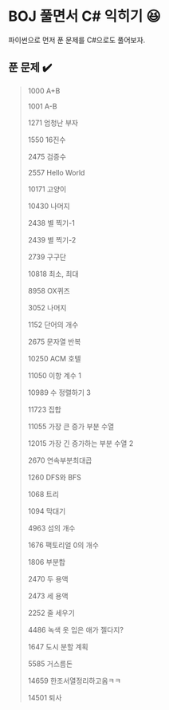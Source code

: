 # BOJ 풀면서 C# 익히기 :satisfied:

파이썬으로 먼저 푼 문제를 C#으로도 풀어보자.

## 푼 문제 :heavy_check_mark:

>1000	A+B
>
>1001	A-B
>
>1271	엄청난 부자
>
>1550	16진수
>
>2475	검증수
>
>2557	Hello World
>
>10171	고양이
>
>10430	나머지
>
>2438	별 찍기-1
>
>2439	별 찍기-2
>
>2739	구구단
>
>10818	최소, 최대
>
>8958	OX퀴즈
>
>3052	나머지
>
>1152	단어의 개수
>
>2675	문자열 반복
>
>10250	ACM 호텔
>
>11050	이항 계수 1
>
>10989	수 정렬하기 3
>
>11723	집합
>
>11055	가장 큰 증가 부분 수열
>
>12015	가장 긴 증가하는 부분 수열 2
>
>2670	연속부분최대곱
>
>1260	DFS와 BFS
>
>1068	트리
>
>1094	막대기
>
>4963	섬의 개수
>
>1676	팩토리얼 0의 개수
>
>1806	부분합
>
>2470	두 용액
>
>2473	세 용액
>
>2252	줄 세우기
>
>4486	녹색 옷 입은 애가 젤다지?
>
>1647	도시 분할 계획
>
>5585	거스름돈
>
>14659	한조서열정리하고옴ㅋㅋ
>
>14501	퇴사

